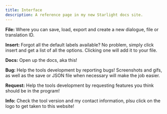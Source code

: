 ```yaml
---
title: Interface
description: A reference page in my new Starlight docs site.
---
```


**File:** Where you can save, load, export and create a new dialogue, file or translation ID.

**Insert:** Forgot all the default labels available? No problem, simply click insert and get a list of all the options. Clicking one will add it to your file.

**Docs:** Open up the docs, aka this!

**Bug:** Help the tools development by reporting bugs! Screenshots and gifs, as well as the save or JSON file when necessary will make the job easier.

**Request:** Help the tools development by requesting features you think should be in the program!

**Info:** Check the tool version and my contact information, plsu click on the logo to get taken to this website!